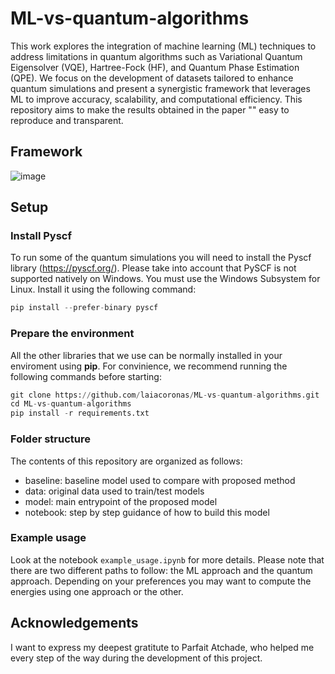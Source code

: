 # ML-vs-quantum-algorithms
This work explores the integration of machine learning (ML) techniques to address limitations in quantum algorithms such as Variational Quantum Eigensolver (VQE), Hartree-Fock (HF), and Quantum Phase Estimation (QPE). We focus on the development of datasets tailored to enhance quantum simulations and present a synergistic framework that leverages ML to improve accuracy, scalability, and computational efficiency. This repository aims to make the results obtained in the paper "" easy to reproduce and transparent.

## Framework

![image](https://github.com/user-attachments/assets/84b7c200-1b9d-46c1-b234-61729f82eb6a)

## Setup

### Install Pyscf

To run some of the quantum simulations you will need to install the Pyscf library (https://pyscf.org/). 
Please take into account that PySCF is not supported natively on Windows. You must use the Windows Subsystem for Linux.
Install it using the following command:

```python
pip install --prefer-binary pyscf
```

### Prepare the environment

All the other libraries that we use can be normally installed in your enviroment using **pip**. For convinience, we recommend running the following commands before starting:
```python
git clone https://github.com/laiacoronas/ML-vs-quantum-algorithms.git
cd ML-vs-quantum-algorithms
pip install -r requirements.txt
```

### Folder structure
The contents of this repository are organized as follows:

- baseline: baseline model used to compare with proposed method
- data: original data used to train/test models
- model: main entrypoint of the proposed model
- notebook: step by step guidance of how to build this model

### Example usage

Look at the notebook ```example_usage.ipynb``` for more details. Please note that there are two different paths to follow: the ML approach and the quantum approach. Depending on your preferences you may want to compute the energies using one approach or the other.

## Acknowledgements
I want to express my deepest gratitute to Parfait Atchade, who helped me every step of the way during the development of this project.



